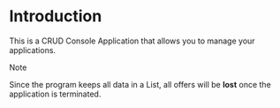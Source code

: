 # Introduction
This is a CRUD Console Application that allows you to manage your applications.
> [!NOTE]  
> Since the program keeps all data in a List<T>, all offers will be **lost** once the application is terminated.
